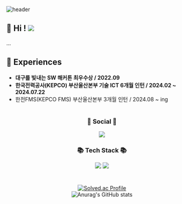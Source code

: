 ![header](https://capsule-render.vercel.app/api?type=Waving&height=220&fontSize=40&fontAlign=52&fontAlignY=40&text=Welcome%20To%20Wooseung`s%20Github!&fontColor=2E2E2E&color=9370DB)

## 👋 Hi ! <a href="https://hits.seeyoufarm.com"><img src="https://hits.seeyoufarm.com/api/count/incr/badge.svg?url=https%3A%2F%2Fgithub.com%2Fsongwooseung%2F&count_bg=%23000000&title_bg=%23000000&icon=github.svg&icon_color=%23FFFFFF&title=GitHub&edge_flat=false"/></a> 
... <br>

## 📌 Experiences 
- **대구를 빛내는 SW 해커톤 최우수상 / 2022.09**
- **한국전력공사(KEPCO) 부산울산본부 기술 ICT 6개월 인턴 / 2024.02 ~ 2024.07.22**
- 한전FMS(KEPCO FMS) 부산울산본부 3개월 인턴 / 2024.08 ~ ing
#
<div align="center">

  ###  💌 Social 💌
  <a href="https://www.instagram.com/xiaonlu"><img src="https://img.shields.io/badge/Instagram-%23E4405F.svg?style=for-the-badge&logo=Instagram&logoColor=white&link=https://www.instagram.com/xiaonlu"/></a>

  ###  📚 Tech Stack 📚  

  <img src="https://img.shields.io/badge/Python-3776AB?style=for-the-badge&logo=Python&logoColor=white">
  <!-- <img src="https://img.shields.io/badge/C-00599C?style=for-the-badge&logo=C%2B%2B&logoColor=white"> -->
  <img src="https://img.shields.io/badge/MySQL-4479A1?style=for-the-badge&logo=MySQL&logoColor=white">
  
  #
  [![Solved.ac Profile](http://mazassumnida.wtf/api/v2/generate_badge?boj=dntmd2061)](https://solved.ac.dntmd2061) 
  <br>
  ![Anurag's GitHub stats](https://github-readme-stats.vercel.app/api?username=songwooseung&show_icons=true)
</div>


